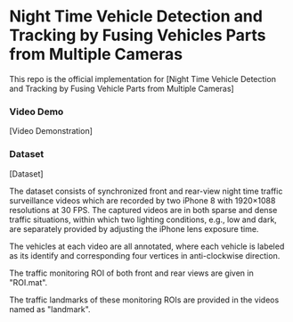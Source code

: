 # Night Time Vehicle Detection and Tracking by Fusing Vehicles Parts from Multiple Cameras

This repo is the official implementation for [Night Time Vehicle Detection and Tracking by Fusing Vehicle Parts from Multiple Cameras]

### Video Demo
[Video Demonstration]

### Dataset
[Dataset]

The dataset consists of synchronized front and rear-view night time traffic surveillance videos which are recorded by two iPhone 8 with 1920×1088 resolutions at 30 FPS. The captured videos are in both sparse and dense traffic situations, within which two lighting conditions, e.g., low and dark, are separately provided by adjusting the iPhone lens exposure time. 

The vehicles at each video are all annotated, where each vehicle is labeled as its identify and corresponding four vertices in anti-clockwise direction. 

The traffic monitoring ROI of both front and rear views are given in "ROI.mat". 

The traffic landmarks of these monitoring ROIs are provided in the videos named as "landmark".  
